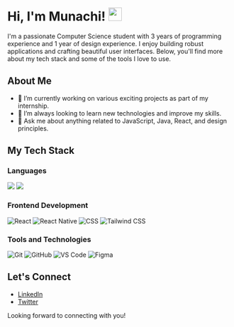 # Hi, I'm Munachi! <img src="https://media.giphy.com/media/hvRJCLFzcasrR4ia7z/giphy.gif" width="30px">

I'm a passionate Computer Science student with 3 years of programming experience and 1 year of design experience. I enjoy building robust applications and crafting beautiful user interfaces. Below, you'll find more about my tech stack and some of the tools I love to use.

## About Me
- 🔭 I’m currently working on various exciting projects as part of my internship.
- 🌱 I’m always looking to learn new technologies and improve my skills.
- 💬 Ask me about anything related to JavaScript, Java, React, and design principles.

## My Tech Stack

### Languages
![](https://img.shields.io/badge/-JavaScript-333333?style=flat&logo=javascript)
![](https://img.shields.io/badge/-Java-333333?style=flat&logo=java)

### Frontend Development
![React](https://img.shields.io/badge/-React-333333?style=flat&logo=react)
![React Native](https://img.shields.io/badge/-React%20Native-333333?style=flat&logo=react)
![CSS](https://img.shields.io/badge/-CSS-333333?style=flat&logo=css3)
![Tailwind CSS](https://img.shields.io/badge/-Tailwind%20CSS-333333?style=flat&logo=tailwind-css)

### Tools and Technologies
![Git](https://img.shields.io/badge/-Git-333333?style=flat&logo=git)
![GitHub](https://img.shields.io/badge/-GitHub-333333?style=flat&logo=github)
![VS Code](https://img.shields.io/badge/-VS%20Code-333333?style=flat&logo=visual-studio-code)
![Figma](https://img.shields.io/badge/-Figma-333333?style=flat&logo=figma)

## Let's Connect
- [LinkedIn](https://www.linkedin.com/in/yourlinkedin)
- [Twitter](https://twitter.com/yourtwitter)

Looking forward to connecting with you!
